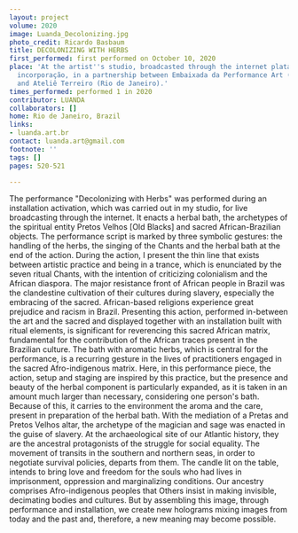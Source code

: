 ```yaml
---
layout: project
volume: 2020
image: Luanda_Decolonizing.jpg
photo_credit: Ricardo Basbaum
title: DECOLONIZING WITH HERBS
first_performed: first performed on October 10, 2020
place: 'At the artist''s studio, broadcasted through the internet plataform Perforcambio:
  incorporação, in a partnership between Embaixada da Performance Art (São Paulo)
  and Ateliê Terreiro (Rio de Janeiro).'
times_performed: performed 1 in 2020
contributor: LUANDA
collaborators: []
home: Rio de Janeiro, Brazil
links:
- luanda.art.br
contact: luanda.art@gmail.com
footnote: ''
tags: []
pages: 520-521

---
```


The performance "Decolonizing with Herbs" was performed during an installation activation, which was carried out in my studio, for live broadcasting through the internet. It enacts a herbal bath, the archetypes of the spiritual entity Pretos Velhos [Old Blacks] and sacred African-Brazilian objects. The performance script is marked by three symbolic gestures: the handling of the herbs, the singing of the Chants and the herbal bath at the end of the action.
During the action, I present the thin line that exists between artistic practice and being in a trance, which is enunciated by the seven ritual Chants, with the intention of criticizing colonialism and the African diaspora. The major resistance front of African people in Brazil was the clandestine cultivation of their cultures during slavery, especially the embracing of the sacred. African-based religions experience great prejudice and racism in Brazil. Presenting this action, performed in-between the art and the sacred and displayed together with an installation built with ritual elements, is significant for reverencing this sacred African matrix, fundamental for the contribution of the African traces present in the Brazilian culture.
The bath with aromatic herbs, which is central for the performance, is a recurring gesture in the lives of practitioners engaged in the sacred Afro-indigenous matrix. Here, in this performance piece, the action, setup and staging are inspired by this practice, but the presence and beauty of the herbal component is particularly expanded, as it is taken in an amount much larger than necessary, considering one person's bath. Because of this, it carries to the environment the aroma and the care, present in preparation of the herbal bath.
With the mediation of a Pretas and Pretos Velhos altar, the archetype of the magician and sage was enacted in the guise of slavery. At the archaeological site of our Atlantic history, they are the ancestral protagonists of the struggle for social equality. The movement of transits in the southern and northern seas, in order to negotiate survival policies, departs from them.
The candle lit on the table, intends to bring love and freedom for the souls who had lives in imprisonment, oppression and marginalizing conditions. Our ancestry comprises Afro-indigenous peoples that Others insist in making invisible, decimating bodies and cultures. But by assembling this image, through performance and installation, we create new holograms mixing images from today and the past and, therefore, a new meaning may become possible.

